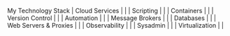 My Technology Stack
| Cloud Services |  | 
| Scripting |  | 
| Containers |   |
| Version Control |  | 
| Automation |  | 
| Message Brokers |  | 
| Databases |  | 
| Web Servers & Proxies |  | 
| Observability |  | 
| Sysadmin |  | 
| Virtualization |   |
